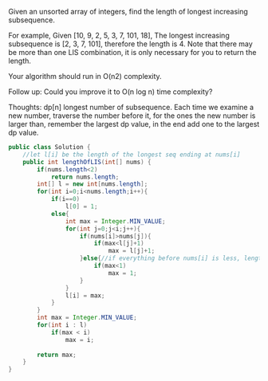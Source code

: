 Given an unsorted array of integers, find the length of longest increasing subsequence.

For example,
Given [10, 9, 2, 5, 3, 7, 101, 18],
The longest increasing subsequence is [2, 3, 7, 101], therefore the length is 4. Note that there may be more than one LIS combination, it is only necessary for you to return the length.

Your algorithm should run in O(n2) complexity.

Follow up: Could you improve it to O(n log n) time complexity?

Thoughts: dp[n] longest number of subsequence. Each time we examine a new number, traverse the number before it, 
for the ones the new number is larger than, remember the largest dp value, in the end add one to the largest dp value.
```java
public class Solution {
    //let l[i] be the length of the longest seq ending at nums[i]
	public int lengthOfLIS(int[] nums) {
        if(nums.length<2)
            return nums.length;
        int[] l = new int[nums.length];
        for(int i=0;i<nums.length;i++){
            if(i==0)
                l[0] = 1;
            else{
                int max = Integer.MIN_VALUE;
                for(int j=0;j<i;j++){
                    if(nums[i]>nums[j]){
                        if(max<l[j]+1)
                            max = l[j]+1;
                    }else{//if everything before nums[i] is less, length is 1
                        if(max<1)
                        	max = 1;
                    }
                }
                l[i] = max;
            }
        }
        int max = Integer.MIN_VALUE;
        for(int i : l)
        	if(max < i)
        		max = i;
        	
        return max;
    }
}
```
